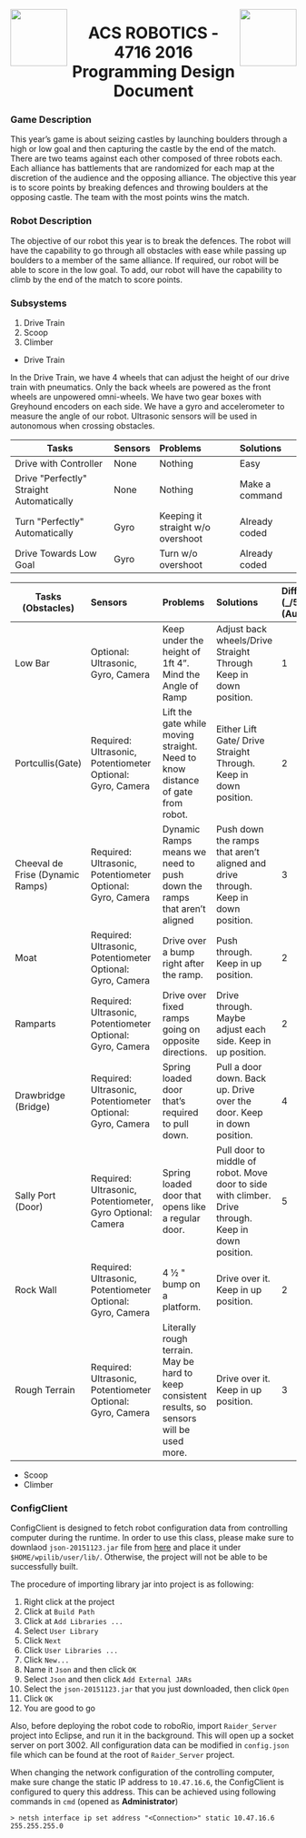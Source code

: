 <img align="left" src="http://mcmechtech.weebly.com/uploads/1/0/8/1/10811098/_5798496_orig.jpg" width="100" height="100" /> <img align="right" src="http://www.akoustik.ca/sites/default/files/4716.jpg" width="100" height="100" />
<h1 align="center">ACS ROBOTICS - 4716 2016 Programming Design Document </h1>

### Game Description

This year’s game is about seizing castles by launching boulders through a high or low goal and then capturing the castle by the end of the match. There are two teams against each other composed of three robots each. Each alliance has battlements that are randomized for each map at the discretion of the audience and the opposing alliance. The objective this year is to score points by breaking defences and throwing boulders at the opposing castle. The team with the most points wins the match.

### Robot Description 

The objective of our robot this year is to break the defences. The robot will have the capability to go through all obstacles with ease while passing up boulders to a member of the same alliance. If required, our robot will be able to score in the low goal. To add, our robot will have the capability to climb by the end of the match to score points. 

### Subsystems
1. Drive Train
2. Scoop
3. Climber 
  
- Drive Train

 In the Drive Train, we have 4 wheels that can adjust the height of our drive train with pneumatics. Only the back wheels are powered as the front wheels are unpowered omni-wheels. We have two gear boxes with Greyhound encoders on each side.  We have a gyro and accelerometer to measure the angle of our robot. Ultrasonic sensors will be used in autonomous when crossing obstacles.
 
| Tasks | Sensors | Problems | Solutions |
| ----- |:------- |:-------- |:---------|
| Drive with Controller | None | Nothing | Easy |
| Drive "Perfectly" Straight Automatically | None | Nothing | Make a command | 
| Turn "Perfectly" Automatically | Gyro | Keeping it straight w/o overshoot | Already coded |
| Drive Towards Low Goal | Gyro | Turn w/o overshoot | Already coded |
  


| Tasks (Obstacles) | Sensors | Problems | Solutions | Difficulty (_/5) (Auto) |
| ---- |:------- |:-------- |:--------- |:---------------- |
| Low Bar | Optional: Ultrasonic, Gyro, Camera | Keep under the height of 1ft 4”. Mind the Angle of Ramp | Adjust back wheels/Drive Straight Through Keep in down position. | 1 |
| Portcullis(Gate) | Required: Ultrasonic, Potentiometer Optional: Gyro, Camera | Lift the gate while moving straight. Need to know distance of gate from robot. | Either Lift Gate/ Drive Straight Through. Keep in down position. | 2 |
| Cheeval de Frise (Dynamic Ramps) | Required: Ultrasonic, Potentiometer Optional: Gyro, Camera | Dynamic Ramps means we need to push down the  ramps that aren’t aligned | Push down the ramps that aren’t aligned and drive through. Keep in down position. | 3 |
| Moat | Required: Ultrasonic, Potentiometer Optional: Gyro, Camera | Drive over a bump right after the ramp. | Push through. Keep in up position. | 2 |
| Ramparts | Required: Ultrasonic, Potentiometer Optional: Gyro, Camera | Drive over fixed ramps going on opposite directions. | Drive through. Maybe adjust each side. Keep in up position. | 2 |
| Drawbridge (Bridge) | Required: Ultrasonic, Potentiometer Optional: Gyro, Camera | Spring loaded door that’s required to pull down. | Pull a door down. Back up. Drive over the door. Keep in down position. | 4 | 
| Sally Port (Door) | Required: Ultrasonic, Potentiometer, Gyro Optional: Camera | Spring loaded door that opens like a regular door.  |  Pull door to middle of robot. Move door to side with climber. Drive through. Keep in down position. | 5 |
| Rock Wall | Required: Ultrasonic, Potentiometer Optional: Gyro, Camera | 4 ½ " bump on a platform. | Drive over it. Keep in up position. | 2 |
| Rough Terrain | Required: Ultrasonic, Potentiometer Optional: Gyro, Camera | Literally rough terrain. May be hard to keep consistent results, so sensors will be used more.  | Drive over it. Keep in up position. | 3 |

- Scoop
- Climber

### ConfigClient
ConfigClient is designed to fetch robot configuration data from controlling computer during the runtime. In order to use this class, please make sure to downlaod `json-20151123.jar` file from <a href="http://mvnrepository.com/artifact/org.json/json/20151123">here</a> and place it under `$HOME/wpilib/user/lib/`. Otherwise, the project will not be able to be successfully built. 

The procedure of importing library jar into project is as following:
  1. Right click at the project
  2. Click at `Build Path`
  3. Click at `Add Libraries ...`
  4. Select `User Library`
  5. Click `Next`
  6. Click `User Libraries ...`
  7. Click `New...`
  8. Name it `Json` and then click `OK`
  9. Select `Json` and then click `Add External JARs`
  10. Select the `json-20151123.jar` that you just downloaded, then click `Open`
  11. Click `OK`
  12. You are good to go

Also, before deploying the robot code to roboRio, import `Raider_Server` project into Eclipse, and run it in the background. This will open up a socket server on port 3002. All configuration data can be modified in `config.json` file which can be found at the root of `Raider_Server` project. 

When changing the network configuration of the controlling computer, make sure change the static IP address to `10.47.16.6`, the ConfigClient is configured to query this address. This can be achieved using following commands in `cmd` (opened as <b>Administrator</b>)
``` batch
> netsh interface ip set address "<Connection>" static 10.47.16.6 255.255.255.0
```
